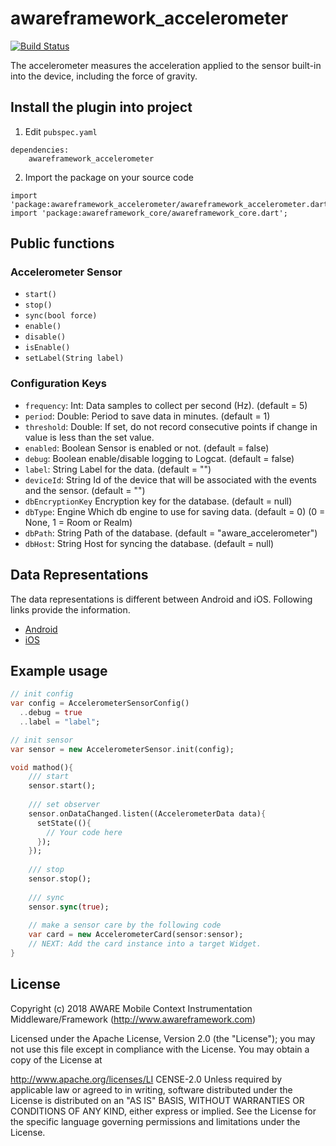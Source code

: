# awareframework_accelerometer

[![Build Status](https://travis-ci.com/awareframework/awareframework_accelerometer.svg?branch=master)](https://travis-ci.com/awareframework/awareframework_accelerometer)

The accelerometer measures the acceleration applied to the sensor built-in into the device, including the force of gravity.

## Install the plugin into project
1. Edit `pubspec.yaml`
```
dependencies:
    awareframework_accelerometer
```

2. Import the package on your source code
```
import 'package:awareframework_accelerometer/awareframework_accelerometer.dart';
import 'package:awareframework_core/awareframework_core.dart';
```

## Public functions
### Accelerometer Sensor
- `start()`
- `stop()` 
- `sync(bool force)`
- `enable()`
- `disable()`
- `isEnable()`
- `setLabel(String label)`

### Configuration Keys
- `frequency`: Int: Data samples to collect per second (Hz). (default = 5)
- `period`: Double: Period to save data in minutes. (default = 1)
- `threshold`: Double: If set, do not record consecutive points if change in value is less than the set value.
- `enabled`: Boolean Sensor is enabled or not. (default = false)
- `debug`: Boolean enable/disable logging to Logcat. (default = false)
- `label`: String Label for the data. (default = "")
- `deviceId`: String Id of the device that will be associated with the events and the sensor. (default = "")
- `dbEncryptionKey` Encryption key for the database. (default = null)
- `dbType`: Engine Which db engine to use for saving data. (default = 0) (0 = None, 1 = Room or Realm)
- `dbPath`: String Path of the database. (default = "aware_accelerometer")
- `dbHost`: String Host for syncing the database. (default = null)

## Data Representations
The data representations is different between Android and iOS. Following links provide the information.
- [Android](https://github.com/awareframework/com.awareframework.android.sensor.accelerometer)
- [iOS](https://github.com/awareframework/com.awareframework.ios.sensor.accelerometer)

## Example usage
```dart
// init config
var config = AccelerometerSensorConfig()
  ..debug = true
  ..label = "label";

// init sensor
var sensor = new AccelerometerSensor.init(config);

void mathod(){
    /// start 
    sensor.start();
    
    /// set observer
    sensor.onDataChanged.listen((AccelerometerData data){
      setState((){
        // Your code here
      });
    });
    
    /// stop
    sensor.stop();
    
    /// sync
    sensor.sync(true);  
    
    // make a sensor care by the following code
    var card = new AccelerometerCard(sensor:sensor);
    // NEXT: Add the card instance into a target Widget.
}

```

## License
Copyright (c) 2018 AWARE Mobile Context Instrumentation Middleware/Framework (http://www.awareframework.com)

Licensed under the Apache License, Version 2.0 (the "License"); you may not use this file except in compliance with the License. You may obtain a copy of the License at

http://www.apache.org/licenses/LI
CENSE-2.0 Unless required by applicable law or agreed to in writing, software distributed under the License is distributed on an "AS IS" BASIS, WITHOUT WARRANTIES OR CONDITIONS OF ANY KIND, either express or implied. See the License for the specific language governing permissions and limitations under the License.
